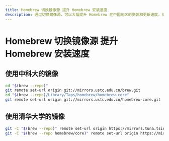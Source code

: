 ```yaml
---
title: Homebrew 切换镜像源 提升 Homebrew 安装速度
description: 通过切换镜像源，可以大幅提升 Homebrew 在中国地区的安装和更新速度，优化包管理体验。
---
```


# Homebrew 切换镜像源 提升 Homebrew 安装速度

## 使用中科大的镜像

```sh
cd "$(brew --repo)"
git remote set-url origin git://mirrors.ustc.edu.cn/brew.git
cd "$(brew --repo)/Library/Taps/homebrew/homebrew-core"
git remote set-url origin git://mirrors.ustc.edu.cn/homebrew-core.git
```

## 使用清华大学的镜像

```sh
git -C "$(brew --repo)" remote set-url origin https://mirrors.tuna.tsinghua.edu.cn/git/homebrew/brew.git
git -C "$(brew --repo homebrew/core)" remote set-url origin https://mirrors.tuna.tsinghua.edu.cn/git/homebrew/homebrew-core.git
```
